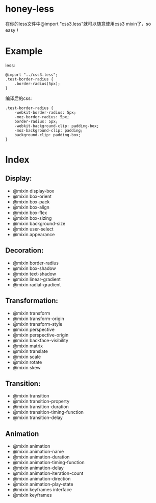 
honey-less
==========

在你的less文件中@import "css3.less"就可以随意使用css3 mixin了，so easy！

Example
=======
less:

	@import "../css3.less";
	.test-border-radius {
	    .border-radius(5px);
	}

编译后的css:

	.test-border-radius {
	    -webkit-border-radius: 5px;
	    -moz-border-radius: 5px;
	    border-radius: 5px;
	    -webkit-background-clip: padding-box;
	    -moz-background-clip: padding;
	    background-clip: padding-box;
	}

 
Index
=====

Display:
---------------------------

 * @mixin display-box
 * @mixin box-orient
 * @mixin box-pack
 * @mixin box-align
 * @mixin box-flex
 * @mixin box-sizing
 * @mixin background-size
 * @mixin user-select
 * @mixin appearance
 
Decoration:
---------------------------

 * @mixin border-radius
 * @mixin box-shadow
 * @mixin text-shadow
 * @mixin linear-gradient
 * @mixin radial-gradient 
 
Transformation:
---------------------------

 * @mixin transform
 * @mixin transform-origin
 * @mixin transform-style
 * @mixin perspective
 * @mixin perspective-origin
 * @mixin backface-visibility
 * @mixin matrix
 * @mixin translate
 * @mixin scale
 * @mixin rotate
 * @mixin skew
 
Transition:
---------------------------

 * @mixin transition
 * @mixin transition-property
 * @mixin transition-duration
 * @mixin transition-timing-function
 * @mixin transition-delay
 
Animation
---------------------------
 
 * @mixin animation
 * @mixin animation-name
 * @mixin animation-duration 
 * @mixin animation-timing-function
 * @mixin animation-delay
 * @mixin animation-iteration-count 
 * @mixin animation-direction
 * @mixin animation-play-state
 * @mixin keyframes interface 
 * @mixin keyframes

